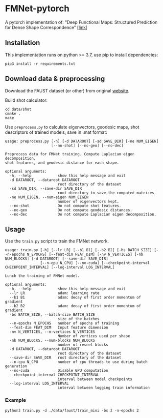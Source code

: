 # FMNet-pytorch
A pytorch implementation of: "Deep Functional Maps: Structured Prediction for Dense Shape Correspondence" [[link](http://openaccess.thecvf.com/content_ICCV_2017/papers/Litany_Deep_Functional_Maps_ICCV_2017_paper.pdf)]

## Installation
This implementation runs on python >= 3.7, use pip to install dependencies:
```
pip3 install -r requirements.txt
```

## Download data & preprocessing
Download the FAUST dataset (or other) from original [website](http://faust.is.tue.mpg.de).

Build shot calculator:
```
cd data/shot
cmake .
make
```

Use `preprocess.py` to calculate eigenvectors, geodesic maps, shot descriptors of trained models, save in .mat format:
```
usage: preprocess.py [-h] [-d DATAROOT] [-sd SAVE_DIR] [-ne NUM_EIGEN]
                     [--no-shot] [--no-geo] [--no-dec]

Preprocess data for FMNet training. Compute Laplacian eigen decomposition,
shot features, and geodesic distance for each shape.

optional arguments:
  -h, --help            show this help message and exit
  -d DATAROOT, --dataroot DATAROOT
                        root directory of the dataset
  -sd SAVE_DIR, --save-dir SAVE_DIR
                        root directory to save the computed matrices
  -ne NUM_EIGEN, --num-eigen NUM_EIGEN
                        number of eigenvectors kept.
  --no-shot             Do not compute shot features.
  --no-geo              Do not compute geodesic distances.
  --no-dec              Do not compute Laplacian eigen decomposition.
```

## Usage
Use the `train.py` script to train the FMNet network.
```
usage: train.py [-h] [--lr LR] [--b1 B1] [--b2 B2] [-bs BATCH_SIZE] [--n-epochs N_EPOCHS] [--feat-dim FEAT_DIM] [-nv N_VERTICES] [-nb NUM_BLOCKS] [-d DATAROOT] [--save-dir SAVE_DIR]
                [--n-cpu N_CPU] [--no-cuda] [--checkpoint-interval CHECKPOINT_INTERVAL] [--log-interval LOG_INTERVAL]

Lunch the training of FMNet model.

optional arguments:
  -h, --help            show this help message and exit
  --lr LR               adam: learning rate
  --b1 B1               adam: decay of first order momentum of gradient
  --b2 B2               adam: decay of first order momentum of gradient
  -bs BATCH_SIZE, --batch-size BATCH_SIZE
                        size of the batches
  --n-epochs N_EPOCHS   number of epochs of training
  --feat-dim FEAT_DIM   Input feature dimension
  -nv N_VERTICES, --n-vertices N_VERTICES
                        Number of vertices used per shape
  -nb NUM_BLOCKS, --num-blocks NUM_BLOCKS
                        number of resnet blocks
  -d DATAROOT, --dataroot DATAROOT
                        root directory of the dataset
  --save-dir SAVE_DIR   root directory of the dataset
  --n-cpu N_CPU         number of cpu threads to use during batch generation
  --no-cuda             Disable GPU computation
  --checkpoint-interval CHECKPOINT_INTERVAL
                        interval between model checkpoints
  --log-interval LOG_INTERVAL
                        interval between logging train information
```

### Example
```
python3 train.py -d ./data/faust/train_mini -bs 2 -n-epochs 2
```